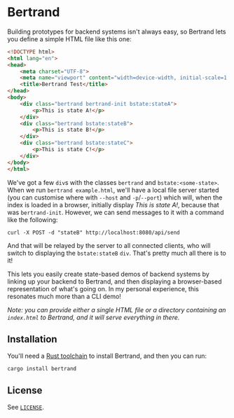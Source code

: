 # Bertrand

Building prototypes for backend systems isn't always easy, so Bertrand lets you define a simple HTML file like this one:

```html
<!DOCTYPE html>
<html lang="en">
<head>
    <meta charset="UTF-8">
    <meta name="viewport" content="width=device-width, initial-scale=1.0">
    <title>Bertrand Test</title>
</head>
<body>
    <div class="bertrand bertrand-init bstate:stateA">
        <p>This is state A!</p>
    </div>
    <div class="bertrand bstate:stateB">
        <p>This is state B!</p>
    </div>
    <div class="bertrand bstate:stateC">
        <p>This is state C!</p>
    </div>
</body>
</html>
```

We've got a few `div`s with the classes `bertrand` and `bstate:<some-state>`. When we run `bertrand example.html`, we'll have a local file server started (you can customise where with `--host` and `-p`/`--port`) which will, when the index is loaded in a browser, initially display *This is state A!*, because that was `bertrand-init`. However, we can send messages to it with a command like the following:

```
curl -X POST -d "stateB" http://localhost:8080/api/send
```

And that will be relayed by the server to all connected clients, who will switch to displaying the `bstate:stateB` `div`. That's pretty much all there is to it!

This lets you easily create state-based demos of backend systems by linking up your backend to Bertrand, and then displaying a browser-based representation of what's going on. In my personal experience, this resonates much more than a CLI demo!

*Note: you can provide either a single HTML file or a directory containing an `index.html` to Bertrand, and it will serve everything in there.*

## Installation

You'll need a [Rust toolchain](https://rustup.rs) to install Bertrand, and then you can run:

```
cargo install bertrand
```

## License

See [`LICENSE`](LICENSE).
